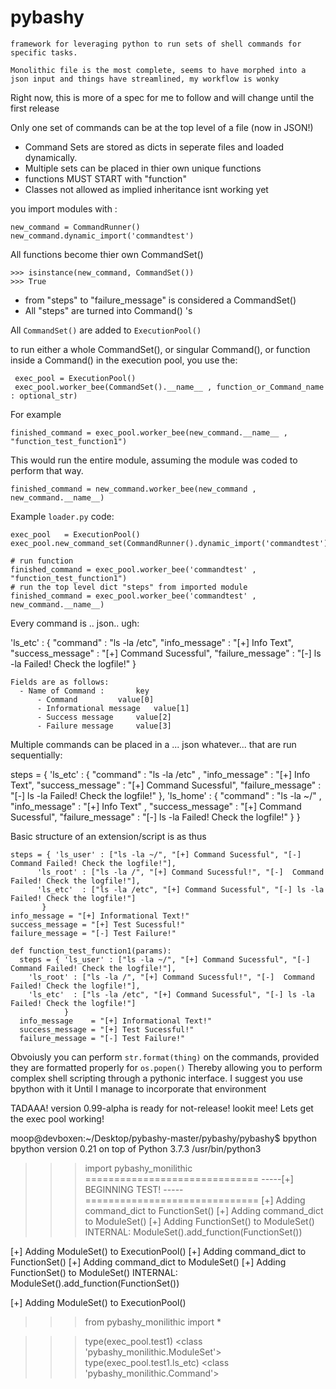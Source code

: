 # pybashy
	framework for leveraging python to run sets of shell commands for specific tasks. 
	
	Monolithic file is the most complete, seems to have morphed into a json input and things have streamlined, my workflow is wonky

Right now, this is more of a spec for me to follow and will change until the first release

Only one set of commands can be at the top level of a file (now in JSON!)
  - Command Sets are stored as dicts in seperate files and loaded dynamically.
  - Multiple sets can be placed in thier own unique functions
  - functions MUST START with "function"
  - Classes not allowed as implied inheritance isnt working yet

you import modules with :

	new_command = CommandRunner()
	new_command.dynamic_import('commandtest')


All functions become thier own CommandSet()

	>>> isinstance(new_command, CommandSet())
	>>> True
		
  - from "steps" to "failure_message" is considered a CommandSet()
  - All "steps" are turned into Command() 's 
	
All `CommandSet()` are added to `ExecutionPool()`

to run either a whole CommandSet(), or singular Command(), or function inside a Command() in the execution pool, you use the:

     exec_pool = ExecutionPool()
     exec_pool.worker_bee(CommandSet().__name__ , function_or_Command_name : optional_str)

For example

	finished_command = exec_pool.worker_bee(new_command.__name__ , "function_test_function1")

This would run the entire module, assuming the module was coded to perform that way.

	finished_command = new_command.worker_bee(new_command , new_command.__name__)


Example `loader.py` code:
	
	exec_pool   = ExecutionPool()
	exec_pool.new_command_set(CommandRunner().dynamic_import('commandtest'))
	
	# run function
	finished_command = exec_pool.worker_bee('commandtest' , "function_test_function1")
	# run the top level dict "steps" from imported module
	finished_command = exec_pool.worker_bee('commandtest' , new_command.__name__)

Every command is .. json.. ugh:
	
  'ls_etc' : { 
			 "command"         : "ls -la /etc",
             "info_message"    : "[+] Info Text",
             "success_message" : "[+] Command Sucessful", 
             "failure_message" : "[-] ls -la Failed! Check the logfile!"
            }
	
	Fields are as follows:
  	  - Name of Command : 		key
  	      - Command 		value[0]
  	      - Informational message	value[1]
  	      - Success message		value[2]
  	      - Failure message		value[3]

Multiple commands can be placed in a ... json whatever... that are run sequentially:

  steps = {
           'ls_etc' : { "command"         : "ls -la /etc" ,
                        "info_message"    : "[+] Info Text",
                        "success_message" : "[+] Command Sucessful", 
                        "failure_message" : "[-] ls -la Failed! Check the logfile!"
                    },
            'ls_home' : { "command"         : "ls -la ~/"            ,
                          "info_message"    : "[+] Info Text"        ,
                          "success_message" : "[+] Command Sucessful", 
                          "failure_message" : "[-] ls -la Failed! Check the logfile!"
                        }
          }

Basic structure of an extension/script is as thus

    steps = { 'ls_user' : ["ls -la ~/", "[+] Command Sucessful", "[-]  Command Failed! Check the logfile!"],
	      'ls_root' : ["ls -la /", "[+] Command Sucessful!", "[-]  Command Failed! Check the logfile!"],
	      'ls_etc'  : ["ls -la /etc", "[+] Command Sucessful", "[-] ls -la Failed! Check the logfile!"]
           }
    info_message = "[+] Informational Text!"
    success_message = "[+] Test Sucessful!"
    failure_message = "[-] Test Failure!"

    def function_test_function1(params):
      steps = { 'ls_user' : ["ls -la ~/", "[+] Command Sucessful", "[-]  Command Failed! Check the logfile!"],
		'ls_root' : ["ls -la /", "[+] Command Sucessful!", "[-]  Command Failed! Check the logfile!"],
		'ls_etc'  : ["ls -la /etc", "[+] Command Sucessful", "[-] ls -la Failed! Check the logfile!"]
			    }
      info_message    = "[+] Informational Text!"
      success_message = "[+] Test Sucessful!"
      failure_message = "[-] Test Failure!"

Obvoiusly you can perform `str.format(thing)` on the commands, provided they are formatted properly for `os.popen()`
Thereby allowing you to perform complex shell scripting through a pythonic interface. I suggest you use bpython with it 
Until I manage to incorporate that environment

TADAAA! version 0.99-alpha is ready for not-release!
lookit mee! Lets get the exec pool working!
  
  moop@devboxen:~/Desktop/pybashy-master/pybashy/pybashy$ bpython
  bpython version 0.21 on top of Python 3.7.3 /usr/bin/python3
  >>> import pybashy_monilithic
  ============================== 
  -----[+] BEGINNING TEST! ----- 
  ============================== 
  [+] Adding command_dict to FunctionSet() 
  [+] Adding command_dict to ModuleSet() 
  [+] Adding FunctionSet() to ModuleSet() 
  INTERNAL: ModuleSet().add_function(FunctionSet()) 

  [+] Adding ModuleSet() to ExecutionPool() 
  [+] Adding command_dict to FunctionSet() 
  [+] Adding command_dict to ModuleSet() 
  [+] Adding FunctionSet() to ModuleSet() 
  INTERNAL: ModuleSet().add_function(FunctionSet()) 

  [+] Adding ModuleSet() to ExecutionPool() 
  >>> from pybashy_monilithic import *


  >>> type(exec_pool.test1)
  <class 'pybashy_monilithic.ModuleSet'>
  >>> type(exec_pool.test1.ls_etc)
  <class 'pybashy_monilithic.Command'>
  